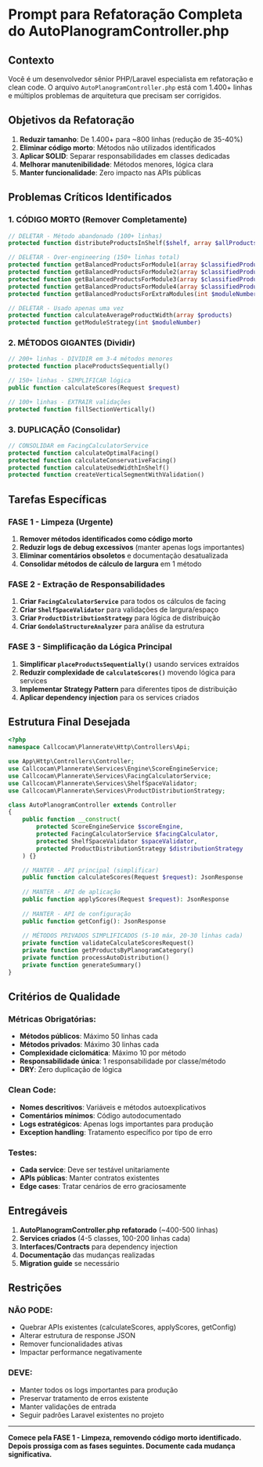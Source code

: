 # Prompt para Refatoração Completa do AutoPlanogramController.php

## Contexto
Você é um desenvolvedor sênior PHP/Laravel especialista em refatoração e clean code. O arquivo `AutoPlanogramController.php` está com 1.400+ linhas e múltiplos problemas de arquitetura que precisam ser corrigidos.

## Objetivos da Refatoração
1. **Reduzir tamanho**: De 1.400+ para ~800 linhas (redução de 35-40%)
2. **Eliminar código morto**: Métodos não utilizados identificados
3. **Aplicar SOLID**: Separar responsabilidades em classes dedicadas
4. **Melhorar manutenibilidade**: Métodos menores, lógica clara
5. **Manter funcionalidade**: Zero impacto nas APIs públicas

## Problemas Críticos Identificados

### 1. CÓDIGO MORTO (Remover Completamente)
```php
// DELETAR - Método abandonado (100+ linhas)
protected function distributeProductsInShelf($shelf, array $allProducts, int $startProductIndex = 0)

// DELETAR - Over-engineering (150+ linhas total)
protected function getBalancedProductsForModule1(array $classifiedProducts)
protected function getBalancedProductsForModule2(array $classifiedProducts)  
protected function getBalancedProductsForModule3(array $classifiedProducts)
protected function getBalancedProductsForModule4(array $classifiedProducts)
protected function getBalancedProductsForExtraModules(int $moduleNumber, array $classifiedProducts)

// DELETAR - Usado apenas uma vez
protected function calculateAverageProductWidth(array $products)
protected function getModuleStrategy(int $moduleNumber)
```

### 2. MÉTODOS GIGANTES (Dividir)
```php
// 200+ linhas - DIVIDIR em 3-4 métodos menores
protected function placeProductsSequentially()

// 150+ linhas - SIMPLIFICAR lógica
public function calculateScores(Request $request)

// 100+ linhas - EXTRAIR validações
protected function fillSectionVertically()
```

### 3. DUPLICAÇÃO (Consolidar)
```php
// CONSOLIDAR em FacingCalculatorService
protected function calculateOptimalFacing()
protected function calculateConservativeFacing()  
protected function calculateUsedWidthInShelf()
protected function createVerticalSegmentWithValidation()
```

## Tarefas Específicas

### FASE 1 - Limpeza (Urgente)
1. **Remover métodos identificados como código morto**
2. **Reduzir logs de debug excessivos** (manter apenas logs importantes)
3. **Eliminar comentários obsoletos** e documentação desatualizada
4. **Consolidar métodos de cálculo de largura** em 1 método

### FASE 2 - Extração de Responsabilidades
1. **Criar `FacingCalculatorService`** para todos os cálculos de facing
2. **Criar `ShelfSpaceValidator`** para validações de largura/espaço
3. **Criar `ProductDistributionStrategy`** para lógica de distribuição
4. **Criar `GondolaStructureAnalyzer`** para análise da estrutura

### FASE 3 - Simplificação da Lógica Principal
1. **Simplificar `placeProductsSequentially()`** usando services extraídos
2. **Reduzir complexidade de `calculateScores()`** movendo lógica para services
3. **Implementar Strategy Pattern** para diferentes tipos de distribuição
4. **Aplicar dependency injection** para os services criados

## Estrutura Final Desejada

```php
<?php
namespace Callcocam\Plannerate\Http\Controllers\Api;

use App\Http\Controllers\Controller;
use Callcocam\Plannerate\Services\Engine\ScoreEngineService;
use Callcocam\Plannerate\Services\FacingCalculatorService;
use Callcocam\Plannerate\Services\ShelfSpaceValidator;
use Callcocam\Plannerate\Services\ProductDistributionStrategy;

class AutoPlanogramController extends Controller
{
    public function __construct(
        protected ScoreEngineService $scoreEngine,
        protected FacingCalculatorService $facingCalculator,
        protected ShelfSpaceValidator $spaceValidator,
        protected ProductDistributionStrategy $distributionStrategy
    ) {}

    // MANTER - API principal (simplificar)
    public function calculateScores(Request $request): JsonResponse
    
    // MANTER - API de aplicação  
    public function applyScores(Request $request): JsonResponse
    
    // MANTER - API de configuração
    public function getConfig(): JsonResponse
    
    // MÉTODOS PRIVADOS SIMPLIFICADOS (5-10 máx, 20-30 linhas cada)
    private function validateCalculateScoresRequest()
    private function getProductsByPlanogramCategory() 
    private function processAutoDistribution()
    private function generateSummary()
}
```

## Critérios de Qualidade

### Métricas Obrigatórias:
- **Métodos públicos**: Máximo 50 linhas cada
- **Métodos privados**: Máximo 30 linhas cada  
- **Complexidade ciclomática**: Máximo 10 por método
- **Responsabilidade única**: 1 responsabilidade por classe/método
- **DRY**: Zero duplicação de lógica

### Clean Code:
- **Nomes descritivos**: Variáveis e métodos autoexplicativos
- **Comentários mínimos**: Código autodocumentado
- **Logs estratégicos**: Apenas logs importantes para produção
- **Exception handling**: Tratamento específico por tipo de erro

### Testes:
- **Cada service**: Deve ser testável unitariamente
- **APIs públicas**: Manter contratos existentes
- **Edge cases**: Tratar cenários de erro graciosamente

## Entregáveis

1. **AutoPlanogramController.php refatorado** (~400-500 linhas)
2. **Services criados** (4-5 classes, 100-200 linhas cada)
3. **Interfaces/Contracts** para dependency injection
4. **Documentação** das mudanças realizadas
5. **Migration guide** se necessário

## Restrições

### NÃO PODE:
- Quebrar APIs existentes (calculateScores, applyScores, getConfig)
- Alterar estrutura de response JSON
- Remover funcionalidades ativas
- Impactar performance negativamente

### DEVE:
- Manter todos os logs importantes para produção
- Preservar tratamento de erros existente
- Manter validações de entrada
- Seguir padrões Laravel existentes no projeto

---

**Comece pela FASE 1 - Limpeza, removendo código morto identificado. Depois prossiga com as fases seguintes. Documente cada mudança significativa.**